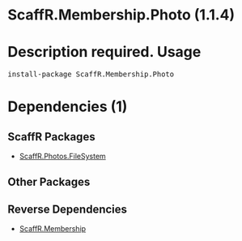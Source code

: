 ﻿ScaffR.Membership.Photo (1.1.4)
======
Description required.
Usage
======
<pre>install-package ScaffR.Membership.Photo</pre>
Dependencies (1)
=====

ScaffR Packages
------
* [ScaffR.Photos.FileSystem](https://github.com/wcpro/ScaffR/tree/master/src/ScaffR.Photos.FileSystem)

Other Packages
------

Reverse Dependencies
-----
* [ScaffR.Membership](https://github.com/wcpro/ScaffR/tree/master/src/ScaffR.Membership)
